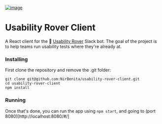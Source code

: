 [![image](https://cloud.githubusercontent.com/assets/2289769/20545056/9fa044ea-b115-11e6-9314-ba3e6516e573.png)](https://github.com/NirBenita/usability-rover-bot)
# Usability Rover Client
A React client for the 🤖 [Usability Rover](https://github.com/NirBenita/usability-rover-bot) Slack bot.
The goal of the project is to help teams run usability tests where they're already at.

### Installing
First clone the repository and remove the .git folder:

``` vi
git clone git@github.com:NirBenita/usability-rover-client.git
cd usability-rover-client
npm install
```

### Running
Once that's done, you can run the app using `npm start`, and going to (port 8080)[http://localhost:8080/#/]
